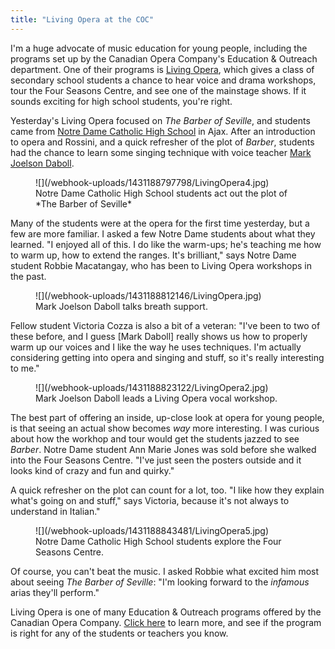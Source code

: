 ```yaml
---
title: "Living Opera at the COC"
---
```


I'm a huge advocate of music education for young people, including the programs set up by the Canadian Opera Company's Education & Outreach department. One of their programs is [Living Opera](http://www.coc.ca/ExploreAndLearn/Schools/LivingOpera.aspx), which gives a class of secondary school students a chance to hear voice and drama workshops, tour the Four Seasons Centre, and see one of the mainstage shows. If it sounds exciting for high school students, you're right.

Yesterday's Living Opera focused on *The Barber of Seville*, and students came from [Notre Dame Catholic High School](http://notredame.dcdsb.ca/) in Ajax. After an introduction to opera and Rossini, and a quick refresher of the plot of *Barber*, students had the chance to learn some singing technique with voice teacher [Mark Joelson Daboll](http://pleasejudgeme.com/). 

<figure data-type="image">
![](/webhook-uploads/1431188797798/LivingOpera4.jpg)
<figcaption>Notre Dame Catholic High School students act out the plot of *The Barber of Seville*</figcaption>
</figure>

Many of the students were at the opera for the first time yesterday, but a few are more familiar. I asked a few Notre Dame students about what they learned. "I enjoyed all of this. I do like the warm-ups; he's teaching me how to warm up, how to extend the ranges. It's brilliant," says Notre Dame student Robbie Macatangay, who has been to Living Opera workshops in the past. 

<figure data-type="image">
![](/webhook-uploads/1431188812146/LivingOpera.jpg)
<figcaption>Mark Joelson Daboll talks breath support.</figcaption>
</figure>

Fellow student Victoria Cozza is also a bit of a veteran: "I've been to two of these before, and I guess [Mark Daboll] really shows us how to properly warm up our voices and I like the way he uses techniques. I'm actually considering getting into opera and singing and stuff, so it's really interesting to me."

<figure data-type="image">
![](/webhook-uploads/1431188823122/LivingOpera2.jpg)
<figcaption>Mark Joelson Daboll leads a Living Opera vocal workshop.</figcaption>
</figure>

The best part of offering an inside, up-close look at opera for young people, is that seeing an actual show becomes *way* more interesting. I was curious about how the workhop and tour would get the students jazzed to see *Barber*. Notre Dame student Ann Marie Jones was sold before she walked into the Four Seasons Centre. "I've just seen the posters outside and it looks kind of crazy and fun and quirky." 

A quick refresher on the plot can count for a lot, too. "I like how they explain what's going on and stuff," says Victoria, because it's not always to understand in Italian."

<figure data-type="image">
![](/webhook-uploads/1431188843481/LivingOpera5.jpg)
<figcaption>Notre Dame Catholic High School students explore the Four Seasons Centre.</figcaption>
</figure>

Of course, you can't beat the music. I asked Robbie what excited him most about seeing *The Barber of Seville*: "I'm looking forward to the *infamous* arias they'll perform."

Living Opera is one of many Education & Outreach programs offered by the Canadian Opera Company. [Click here](http://www.coc.ca/ExploreAndLearn/Schools/LivingOpera.aspx) to learn more, and see if the program is right for any of the students or teachers you know. 

